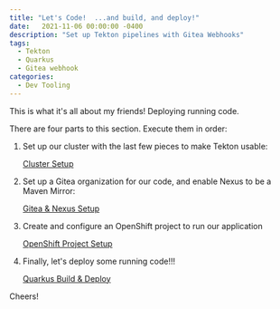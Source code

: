 ```yaml
---
title: "Let's Code!  ...and build, and deploy!"
date:   2021-11-06 00:00:00 -0400
description: "Set up Tekton pipelines with Gitea Webhooks"
tags:
  - Tekton
  - Quarkus
  - Gitea webhook
categories:
  - Dev Tooling
---
```


This is what it's all about my friends!  Deploying running code.

There are four parts to this section.  Execute them in order:

1. Set up our cluster with the last few pieces to make Tekton usable:

   [Cluster Setup](/home-lab/pipelines-cluster-setup/)

1. Set up a Gitea organization for our code, and enable Nexus to be a Maven Mirror:

   [Gitea & Nexus Setup](/home-lab/pipelines-gitea-setup/)

1. Create and configure an OpenShift project to run our application

   [OpenShift Project Setup](/home-lab/pipelines-project-setup/)

1. Finally, let's deploy some running code!!!

   [Quarkus Build & Deploy](/home-lab/quarkus-gitea-webhook-demo/)

Cheers!

